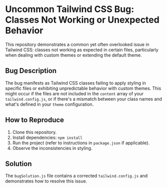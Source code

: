 # Uncommon Tailwind CSS Bug: Classes Not Working or Unexpected Behavior

This repository demonstrates a common yet often overlooked issue in Tailwind CSS: classes not working as expected in certain files, particularly when dealing with custom themes or extending the default theme.

## Bug Description

The bug manifests as Tailwind CSS classes failing to apply styling in specific files or exhibiting unpredictable behavior with custom themes.
This might occur if the files are not included in the `content` array of your `tailwind.config.js`, or if there's a mismatch between your class names and what's defined in your `theme` configuration.

## How to Reproduce

1. Clone this repository.
2. Install dependencies: `npm install`
3. Run the project (refer to instructions in `package.json` if applicable).
4. Observe the inconsistencies in styling.

## Solution

The `bugSolution.js` file contains a corrected `tailwind.config.js` and demonstrates how to resolve this issue.